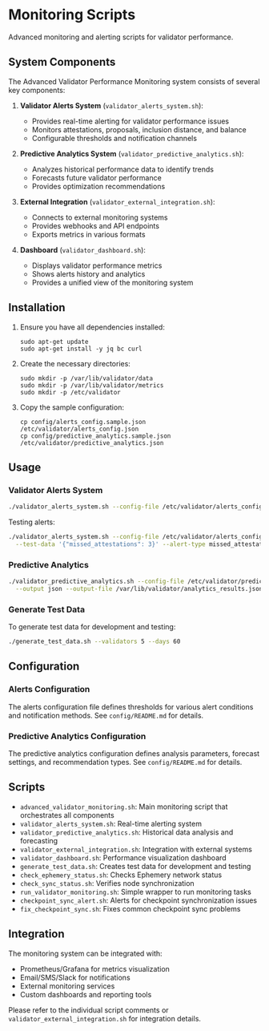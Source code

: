 # Monitoring Scripts

Advanced monitoring and alerting scripts for validator performance.

## System Components

The Advanced Validator Performance Monitoring system consists of several key components:

1. **Validator Alerts System** (`validator_alerts_system.sh`): 
   - Provides real-time alerting for validator performance issues
   - Monitors attestations, proposals, inclusion distance, and balance
   - Configurable thresholds and notification channels

2. **Predictive Analytics System** (`validator_predictive_analytics.sh`):
   - Analyzes historical performance data to identify trends
   - Forecasts future validator performance
   - Provides optimization recommendations

3. **External Integration** (`validator_external_integration.sh`):
   - Connects to external monitoring systems
   - Provides webhooks and API endpoints
   - Exports metrics in various formats

4. **Dashboard** (`validator_dashboard.sh`):
   - Displays validator performance metrics
   - Shows alerts history and analytics
   - Provides a unified view of the monitoring system

## Installation

1. Ensure you have all dependencies installed:
   ```
   sudo apt-get update
   sudo apt-get install -y jq bc curl
   ```

2. Create the necessary directories:
   ```
   sudo mkdir -p /var/lib/validator/data
   sudo mkdir -p /var/lib/validator/metrics
   sudo mkdir -p /etc/validator
   ```

3. Copy the sample configuration:
   ```
   cp config/alerts_config.sample.json /etc/validator/alerts_config.json
   cp config/predictive_analytics.sample.json /etc/validator/predictive_analytics.json
   ```

## Usage

### Validator Alerts System

```bash
./validator_alerts_system.sh --config-file /etc/validator/alerts_config.json
```

Testing alerts:

```bash
./validator_alerts_system.sh --config-file /etc/validator/alerts_config.json --test-mode \
  --test-data '{"missed_attestations": 3}' --alert-type missed_attestation
```

### Predictive Analytics

```bash
./validator_predictive_analytics.sh --config-file /etc/validator/predictive_analytics.json \
  --output json --output-file /var/lib/validator/analytics_results.json
```

### Generate Test Data

To generate test data for development and testing:

```bash
./generate_test_data.sh --validators 5 --days 60
```

## Configuration

### Alerts Configuration

The alerts configuration file defines thresholds for various alert conditions and notification methods. See `config/README.md` for details.

### Predictive Analytics Configuration

The predictive analytics configuration defines analysis parameters, forecast settings, and recommendation types. See `config/README.md` for details.

## Scripts

- `advanced_validator_monitoring.sh`: Main monitoring script that orchestrates all components
- `validator_alerts_system.sh`: Real-time alerting system
- `validator_predictive_analytics.sh`: Historical data analysis and forecasting
- `validator_external_integration.sh`: Integration with external systems
- `validator_dashboard.sh`: Performance visualization dashboard
- `generate_test_data.sh`: Creates test data for development and testing
- `check_ephemery_status.sh`: Checks Ephemery network status
- `check_sync_status.sh`: Verifies node synchronization
- `run_validator_monitoring.sh`: Simple wrapper to run monitoring tasks
- `checkpoint_sync_alert.sh`: Alerts for checkpoint synchronization issues
- `fix_checkpoint_sync.sh`: Fixes common checkpoint sync problems

## Integration

The monitoring system can be integrated with:

- Prometheus/Grafana for metrics visualization
- Email/SMS/Slack for notifications
- External monitoring services
- Custom dashboards and reporting tools

Please refer to the individual script comments or `validator_external_integration.sh` for integration details.
